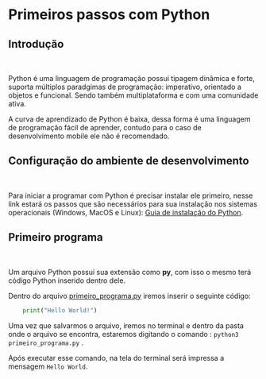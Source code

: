 # Primeiros passos com Python

## Introdução
<br>

Python é uma linguagem de programação possui tipagem dinâmica e forte, suporta múltiplos paradgimas  de programação: imperativo, orientado a objetos e funcional. Sendo também multiplataforma e com uma comunidade ativa.

A curva de aprendizado de Python é baixa, dessa forma é uma linguagem de programação fácil de aprender, contudo para o caso de desenvolvimento mobile ele não é recomendado.<br> 


## Configuração do ambiente de desenvolvimento
<br>

Para iniciar a programar com Python é precisar instalar ele primeiro, nesse link estará os passos que são necessários para sua instalação nos sistemas operacionais (Windows, MacOS e Linux): [Guia de instalação do Python](https://realpython.com/installing-python/).



## Primeiro programa 
<br>

Um arquivo Python possui sua extensão como <strong>py</strong>, com isso o mesmo terá código Python inserido dentro dele.
<br>

Dentro do arquivo [primeiro_programa.py](./primeiro_programa.py) iremos inserir o seguinte código:


```python
    print("Hello World!")
```

Uma vez que salvarmos o arquivo, iremos no terminal e dentro da pasta onde o arquivo se encontra, estaremos digitando o comando : `python3 primeiro_programa.py` . 

Após executar esse comando, na tela do terminal será impressa a mensagem `Hello World`.